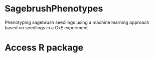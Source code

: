# SagebrushPhenotypes
Phenotyping sagebrush seedlings using a machine learning approach based on seedlings in a GxE experiment

# Access R package


